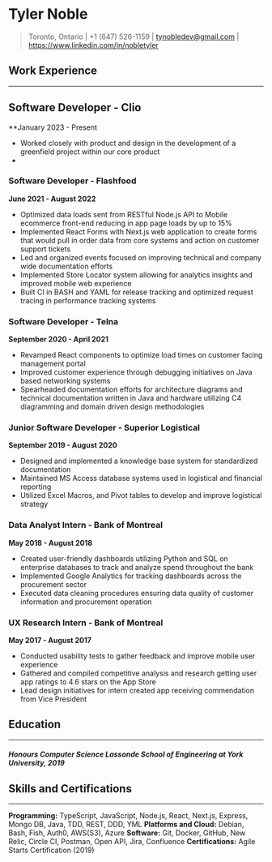 # Tyler Noble

> Toronto, Ontario | +1 (647) 526-1159 | tynobledev@gmail.com | https://www.linkedin.com/in/nobletyler

## Work Experience
---
## Software Developer - Clio
**January 2023 - Present
- Worked closely with product and design in the development of a greenfield project within our core product
- 
### Software Developer - Flashfood
**June 2021 - August 2022**
- Optimized data loads sent from RESTful Node.js API to Mobile ecommerce front-end reducing in app page loads by up to 15%
- Implemented React Forms with Next.js web application to create forms that would pull in order data from core systems and action on customer support tickets
- Led and organized events focused on improving technical and company wide documentation efforts
- Implemented Store Locator system allowing for analytics insights and improved mobile web experience
- Built CI in BASH and YAML for release tracking and optimized request tracing in performance tracking systems

### Software Developer - Telna                   
**September 2020 - April 2021**
- Revamped React components to optimize load times on customer facing management portal
- Improved customer experience through debugging initiatives on Java based networking systems
- Spearheaded documentation efforts for architecture diagrams and technical documentation written in Java and hardware utilizing C4 diagramming and domain driven design methodologies
  
### Junior Software Developer - Superior Logistical
**September 2019 - August 2020**
- Designed and implemented a knowledge base system for standardized documentation
- Maintained MS Access database systems used in logistical and financial reporting
- Utilized Excel Macros, and Pivot tables to develop and improve logistical strategy

### Data Analyst Intern - Bank of Montreal
**May 2018 - August 2018**
- Created user-friendly dashboards utilizing Python and SQL on enterprise databases to track and analyze spend throughout the bank
- Implemented Google Analytics for tracking dashboards across the procurement sector
- Executed data cleaning procedures ensuring data quality of customer information and procurement operation

### UX Research Intern - Bank of Montreal
**May 2017 - August 2017**
- Conducted usability tests to gather feedback and improve mobile user experience
- Gathered and compiled competitive analysis and research getting user app ratings to 4.6 stars on the App Store
- Lead design initiatives for intern created app receiving commendation from Vice President

## Education
---
##### Honours Computer Science Lassonde School of Engineering at York University, *2019*

## Skills and Certifications
---
**Programming:** TypeScript, JavaScript, Node.js, React, Next.js, Express, Mongo DB, Java, TDD, REST, DDD, YML
**Platforms and Cloud:** Debian, Bash, Fish, Auth0, AWS(S3), Azure
**Software:** Git, Docker, GitHub, New Relic, Circle CI, Postman, Open API, Jira, Confluence
**Certifications:** Agile Starts Certification (2019)
